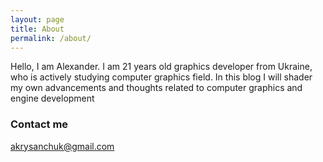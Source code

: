 ```yaml
---
layout: page
title: About
permalink: /about/
---
```


Hello, I am Alexander. I am 21 years old graphics developer from Ukraine, who is actively studying computer graphics field. In this blog I will shader my own advancements and thoughts related to computer graphics and engine development

### Contact me

[akrysanchuk@gmail.com](mailto:akrysanchuk@gmail.com)
